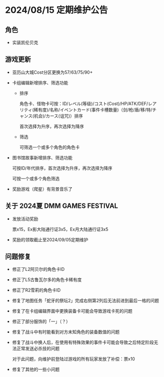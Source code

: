 # 2024/08/15 定期维护公告

<style>
    .no_underline_links a {
        text-decoration: none !important;
    }
</style>

## 角色

- 实装凯伦贝克

## 游戏更新

- 亚历山大城Cost分区更换为57/63/75/90+

- 卡组编辑新增排序、筛选功能

  - 排序

    角色卡、怪物卡可按：ID/レベル(等级)/コスト(Cost)/HP/ATK/DEF/レアリティ(稀有度)/名称/イベントカード(事件卡槽数量)（剑/枪/盾/移/特/チャンス(机会)/カース(诅咒)）排序

    首次选择为升序，再次选择为降序

  - 筛选

    可筛选一个或多个角色的角色卡

- 图书馆故事新增排序、筛选功能

  可按ID/年代排序，首次选择为升序，再次选择为降序
  
  可按一个或多个角色筛选
  
- 奖励游戏（爬星）有背景音乐了

## 关于 2024夏 DMM GAMES FESTIVAL

- 发放活动奖励

  票x15，Ex影大陆通行证3x5，Ex月大陆通行证3x5

- 奖励的领取截止至2024/09/05定期维护

## 问题修复

- 修正了L2阿贝尔的角色卡ID

- 修正了L5古鲁瓦尔多的角色卡稀有度

- 修正了R2雪莉的角色卡ID

- 修复了地图任务「蛇牙的祭坛2」完成右侧第2列后无法前进到最后一格的问题

- 修复了在卡组编辑界面中更换装备卡可能会导致游戏卡死的问题

- 修正了部分服饰的<span class="no_underline_links">[「一」](https://www.dmm.com/netgame/community/-/topic/detail/=/tid=62278/)</span>（？）

- 修复了战斗中有时能看到对方未知角色的装备数值的问题

- 修复了战斗中换人后，在使用有特殊效果的事件卡可能会导致之后特定阶段无法正常发送必杀技的问题

  对于此问题，向维护前登陆过游戏的所有玩家发放了补偿：票x10

- 修复了其他的一些小问题
